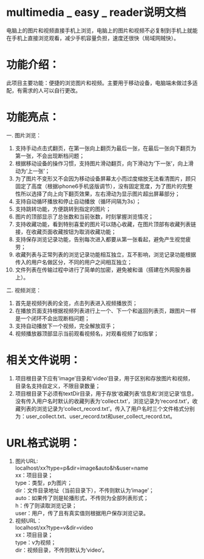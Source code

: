<h1><a id="multimedia___easy___reader_0"></a>multimedia _ easy _ reader说明文档</h1>
<p>电脑上的图片和视频直接手机上浏览，电脑上的图片和视频不必复制到手机上就能在手机上直接浏览观看，减少手机容量负担，速度还很快（局域网贼快）。</p>
<h1><a id="_3"></a>功能介绍：</h1>
<p>此项目主要功能：便捷的浏览图片和视频。主要用于移动设备，电脑端未做过多适配，有需求的人可以自行更改。</p>
<h1><a id="_6"></a>功能亮点：</h1>
<p>一. 图片浏览：</p>
<ol>
<li>支持手动点击式翻页，在第一张向上翻页为最后一张，在最后一张向下翻页为第一张，不会出现断档问题；</li>
<li>根据移动设备的操作习惯，支持图片滑动翻页，向下滑动为‘下一张’，向上滑动为‘上一张’；</li>
<li>为了图片不变形又不会因为移动设备屏幕太小而过度缩放无法看清图片，顾只固定了高度（根据iphone6手机竖版调节），没有固定宽度，为了图片的完整性所以选择了向上向下翻页效果，左右滑动为显示图片超出屏幕部分；</li>
<li>支持自动循环播放和停止自动播放（循环间隔为3s）；</li>
<li>支持跳转功能，方便跳转到指定的图片；</li>
<li>图片的顶部显示了总张数和当前张数，时刻掌握浏览情况；</li>
<li>支持收藏功能，看到特别喜爱的图片可以随心收藏，在图片顶部有收藏列表链接，在收藏页面收藏按钮为取消收藏功能；</li>
<li>支持保存浏览记录功能，告别每次进入都要从第一张看起，避免产生视觉疲劳；</li>
<li>收藏列表与正常列表的浏览记录功能相互独立，互不影响，浏览记录功能根据传入的用户名做区分，不同的用户之间相互独立；</li>
<li>文件列表在传输过程中进行了简单的加密，避免被和谐（搭建在外网服务器上）。</li>
</ol>
<p>二. 视频浏览：</p>
<ol>
<li>首先是视频列表的全览，点击列表进入视频播放页；</li>
<li>在播放页面支持根据视频列表进行上一个、下一个和返回列表页，跟图片一样是一个闭环不会出现断档问题；</li>
<li>支持自动播放下一个视频，完全解放双手；</li>
<li>视频播放器顶部显示当前观看视频名，对观看视频了如指掌；</li>
</ol>
<h1><a id="_25"></a>相关文件说明：</h1>
<ol>
<li>项目根目录下应有‘image’目录和‘video’目录，用于区别和存放图片和视频，目录名支持自定义，不限目录数量；</li>
<li>项目根目录下必须有textDir目录，用于存放‘收藏列表’信息和‘浏览记录’信息，没有传入用户名时默认的收藏列表为‘collect.txt’，浏览记录为‘record.txt’，收藏列表的浏览记录为‘collect_record.txt’。传入了用户名时三个文件格式分别为：user_collect.txt、user_record.txt和user_collect_record.txt。</li>
</ol>
<h1><a id="URL_29"></a>URL格式说明：</h1>
<ol>
<li>图片URL:<br>
localhost/xx?type=p&amp;dir=image&amp;auto&amp;h&amp;user=name<br>
xx：项目目录；<br>
type：类型，p为图片；<br>
dir：文件目录地址（当前目录下），不传则默认为‘image’；<br>
auto：如果传了则是轮播形式，不传则为全部列表形式；<br>
h：传了则读取浏览记录；<br>
user：用户，传了且有真实值则根据用户保存浏览记录。</li>
<li>视频URL：<br>
localhost/xx?type=v&amp;dir=video<br>
xx：项目目录；<br>
type：v为视频；<br>
dir：视频目录，不传则默认为‘video’。</li>
</ol>
